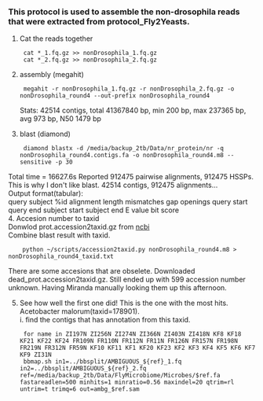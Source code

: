 ### This protocol is used to assemble the non-drosophila reads that were extracted from protocol_Fly2Yeasts.
 
1. Cat the reads together

		cat *_1.fq.gz >> nonDrosophila_1.fq.gz
		cat *_2.fq.gz >> nonDrosophila_2.fq.gz
		
2. assembly (megahit)  

		megahit -r nonDrosophila_1.fq.gz -r nonDrosophila_2.fq.gz -o nonDrosophila_round4 --out-prefix nonDrosophila_round4

	Stats: 42514 contigs, total 41367840 bp, min 200 bp, max 237365 bp, avg 973 bp, N50 1479 bp  

3. blast (diamond) 

		diamond blastx -d /media/backup_2tb/Data/nr_protein/nr -q nonDrosophila_round4.contigs.fa -o nonDrosophila_round4.m8 --sensitive -p 30
Total time = 16627.6s
Reported 912475 pairwise alignments, 912475 HSSPs. This is why I don't like blast. 42514 contigs, 912475 alignments...  
Output format(tabular):   
query 	subject 	%id 	alignment
length
	mismatches 	gap
openings 	query
start query
end subject
start subject
end 	E
value
	bit
score  
4. Accesion number to taxid  
   Donwlod prot.accession2taxid.gz from [ncbi](ftp://ftp.ncbi.nih.gov/pub/taxonomy/accession2taxid/)  
   Combine blast result with taxid.  
   	
   		python ~/scripts/accession2taxid.py nonDrosophila_round4.m8 > nonDrosophila_round4_taxid.txt
There are some accesions that are obselete.
Downloaded dead_prot.accession2taxid.gz. Still ended up with 599 accession number unknown. Having Miranda manually looking them up this afternoon.

5. See how well the first one did!
This is the one with the most hits. Acetobacter malorum(taxid=178901).  
i. find the contigs that has annotation from this taxid.

		for name in ZI197N ZI256N ZI274N ZI366N ZI403N ZI418N KF8 KF18 KF21 KF22 KF24 FR109N FR110N FR112N FR11N FR126N FR157N FR198N FR219N FR312N FR59N KF10 KF11 KF1 KF20 KF23 KF2 KF3 KF4 KF5 KF6 KF7 KF9 ZI31N
		bbmap.sh in1=../bbsplit/AMBIGUOUS_${ref}_1.fq in2=../bbsplit/AMBIGUOUS_${ref}_2.fq ref=/media/backup_2tb/Data/FlyMicrobiome/Microbes/$ref.fa fastareadlen=500 minhits=1 minratio=0.56 maxindel=20 qtrim=rl untrim=t trimq=6 out=ambg_$ref.sam

